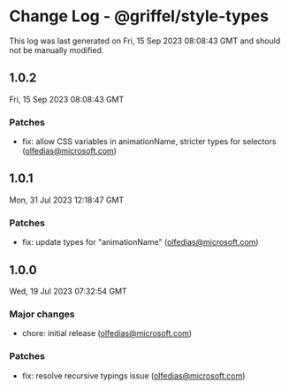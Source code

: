 # Change Log - @griffel/style-types

This log was last generated on Fri, 15 Sep 2023 08:08:43 GMT and should not be manually modified.

<!-- Start content -->

## 1.0.2

Fri, 15 Sep 2023 08:08:43 GMT

### Patches

- fix: allow CSS variables in animationName, stricter types for selectors (olfedias@microsoft.com)

## 1.0.1

Mon, 31 Jul 2023 12:18:47 GMT

### Patches

- fix: update types for "animationName" (olfedias@microsoft.com)

## 1.0.0

Wed, 19 Jul 2023 07:32:54 GMT

### Major changes

- chore: initial release (olfedias@microsoft.com)

### Patches

- fix: resolve recursive typings issue (olfedias@microsoft.com)
